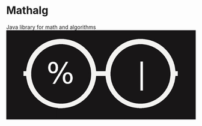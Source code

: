 # Mathalg
Java library for math and algorithms
![alt text](https://github.com/Toor3-14/Mathalg/blob/main/mathalg.png)
